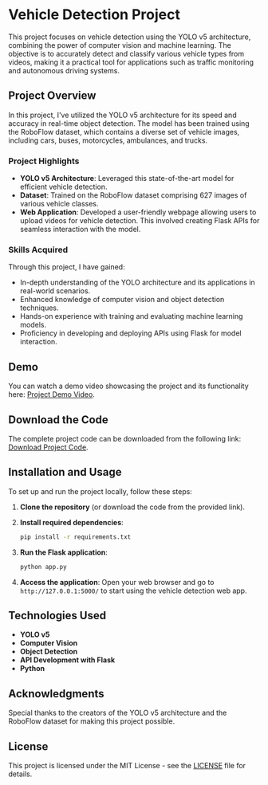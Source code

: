 # Vehicle Detection Project

This project focuses on vehicle detection using the YOLO v5 architecture, combining the power of computer vision and machine learning. The objective is to accurately detect and classify various vehicle types from videos, making it a practical tool for applications such as traffic monitoring and autonomous driving systems.

## Project Overview

In this project, I've utilized the YOLO v5 architecture for its speed and accuracy in real-time object detection. The model has been trained using the RoboFlow dataset, which contains a diverse set of vehicle images, including cars, buses, motorcycles, ambulances, and trucks.

### Project Highlights

- **YOLO v5 Architecture**: Leveraged this state-of-the-art model for efficient vehicle detection.
- **Dataset**: Trained on the RoboFlow dataset comprising 627 images of various vehicle classes.
- **Web Application**: Developed a user-friendly webpage allowing users to upload videos for vehicle detection. This involved creating Flask APIs for seamless interaction with the model.

### Skills Acquired

Through this project, I have gained:

- In-depth understanding of the YOLO architecture and its applications in real-world scenarios.
- Enhanced knowledge of computer vision and object detection techniques.
- Hands-on experience with training and evaluating machine learning models.
- Proficiency in developing and deploying APIs using Flask for model interaction.

## Demo

You can watch a demo video showcasing the project and its functionality here: [Project Demo Video](https://drive.google.com/file/d/14JSkzepQHU_5HoSAMdDEamNz1PQQ5Z4c).

## Download the Code

The complete project code can be downloaded from the following link: [Download Project Code](https://drive.google.com/file/d/1oT5a6yWUoiIFl2oE0ofwjeyIg5sflyPu).

## Installation and Usage

To set up and run the project locally, follow these steps:

1. **Clone the repository** (or download the code from the provided link).

2. **Install required dependencies**:
   ```bash
   pip install -r requirements.txt
   ```

3. **Run the Flask application**:
   ```bash
   python app.py
   ```

4. **Access the application**: Open your web browser and go to `http://127.0.0.1:5000/` to start using the vehicle detection web app.

## Technologies Used

- **YOLO v5**
- **Computer Vision**
- **Object Detection**
- **API Development with Flask**
- **Python**

## Acknowledgments

Special thanks to the creators of the YOLO v5 architecture and the RoboFlow dataset for making this project possible.

## License

This project is licensed under the MIT License - see the [LICENSE](LICENSE) file for details.
